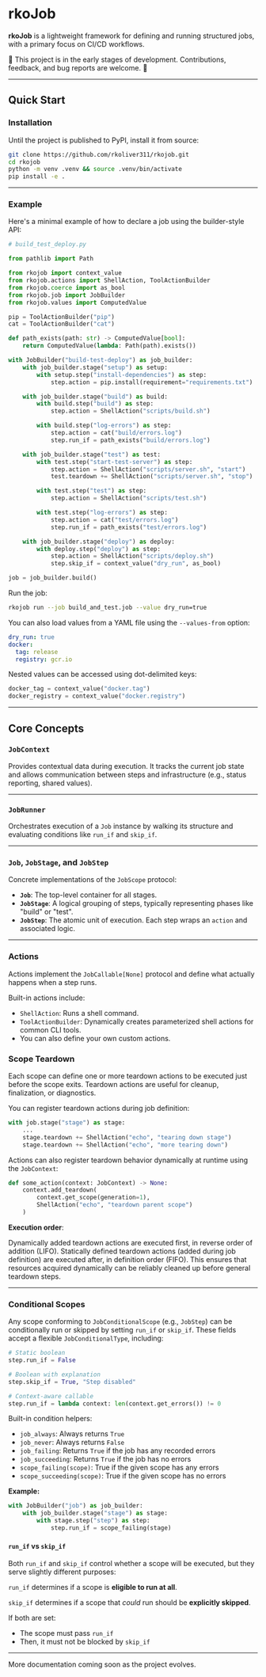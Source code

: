 # rkoJob

**rkoJob** is a lightweight framework for defining and running
structured jobs, with a primary focus on CI/CD workflows.

🐣 This project is in the early stages of development. Contributions,
feedback, and bug reports are welcome. 🌱

------------------------------------------------------------------------

## Quick Start

### Installation

Until the project is published to PyPI, install it from source:

``` bash
git clone https://github.com/rkoliver311/rkojob.git
cd rkojob
python -m venv .venv && source .venv/bin/activate
pip install -e .
```

------------------------------------------------------------------------

### Example

Here's a minimal example of how to declare a job using the builder-style
API:

``` python
# build_test_deploy.py

from pathlib import Path

from rkojob import context_value
from rkojob.actions import ShellAction, ToolActionBuilder
from rkojob.coerce import as_bool
from rkojob.job import JobBuilder
from rkojob.values import ComputedValue

pip = ToolActionBuilder("pip")
cat = ToolActionBuilder("cat")

def path_exists(path: str) -> ComputedValue[bool]:
    return ComputedValue(lambda: Path(path).exists())

with JobBuilder("build-test-deploy") as job_builder:
    with job_builder.stage("setup") as setup:
        with setup.step("install-dependencies") as step:
            step.action = pip.install(requirement="requirements.txt")

    with job_builder.stage("build") as build:
        with build.step("build") as step:
            step.action = ShellAction("scripts/build.sh")

        with build.step("log-errors") as step:
            step.action = cat("build/errors.log")
            step.run_if = path_exists("build/errors.log")

    with job_builder.stage("test") as test:
        with test.step("start-test-server") as step:
            step.action = ShellAction("scripts/server.sh", "start")
            test.teardown += ShellAction("scripts/server.sh", "stop")

        with test.step("test") as step:
            step.action = ShellAction("scripts/test.sh")

        with test.step("log-errors") as step:
            step.action = cat("test/errors.log")
            step.run_if = path_exists("test/errors.log")

    with job_builder.stage("deploy") as deploy:
        with deploy.step("deploy") as step:
            step.action = ShellAction("scripts/deploy.sh")
            step.skip_if = context_value("dry_run", as_bool)

job = job_builder.build()
```

Run the job:

``` bash
rkojob run --job build_and_test.job --value dry_run=true
```

You can also load values from a YAML file using the `--values-from`
option:

``` yaml
dry_run: true
docker:
  tag: release
  registry: gcr.io
```

Nested values can be accessed using dot-delimited keys:

``` python
docker_tag = context_value("docker.tag")
docker_registry = context_value("docker.registry")
```

------------------------------------------------------------------------

## Core Concepts

### `JobContext`

Provides contextual data during execution. It tracks the current job
state and allows communication between steps and infrastructure (e.g.,
status reporting, shared values).

------------------------------------------------------------------------

### `JobRunner`

Orchestrates execution of a `Job` instance by walking its structure and
evaluating conditions like `run_if` and `skip_if`.

------------------------------------------------------------------------

### `Job`, `JobStage`, and `JobStep`

Concrete implementations of the `JobScope` protocol:

- **`Job`**: The top-level container for all stages.
- **`JobStage`**: A logical grouping of steps, typically representing
  phases like "build" or "test".
- **`JobStep`**: The atomic unit of execution. Each step wraps an
  `action` and associated logic.

------------------------------------------------------------------------

### Actions

Actions implement the `JobCallable[None]` protocol and define what
actually happens when a step runs.

Built-in actions include:

- `ShellAction`: Runs a shell command.
- `ToolActionBuilder`: Dynamically creates parameterized shell actions
  for common CLI tools.
- You can also define your own custom actions.

### Scope Teardown

Each scope can define one or more teardown actions to be executed just
before the scope exits. Teardown actions are useful for cleanup,
finalization, or diagnostics.

You can register teardown actions during job definition:

``` python
with job.stage("stage") as stage:
    ...
    stage.teardown += ShellAction("echo", "tearing down stage")
    stage.teardown += ShellAction("echo", "more tearing down")
```

Actions can also register teardown behavior dynamically at runtime using
the `JobContext`:

``` python
def some_action(context: JobContext) -> None:
    context.add_teardown(
        context.get_scope(generation=1),
        ShellAction("echo", "teardown parent scope")
    )
```

**Execution order**:

Dynamically added teardown actions are executed first, in reverse order
of addition (LIFO). Statically defined teardown actions (added during
job definition) are executed after, in definition order (FIFO). This
ensures that resources acquired dynamically can be reliably cleaned up
before general teardown steps.

------------------------------------------------------------------------

### Conditional Scopes

Any scope conforming to `JobConditionalScope` (e.g., `JobStep`) can be
conditionally run or skipped by setting `run_if` or `skip_if`. These
fields accept a flexible `JobConditionalType`, including:

``` python
# Static boolean
step.run_if = False

# Boolean with explanation
step.skip_if = True, "Step disabled"

# Context-aware callable
step.run_if = lambda context: len(context.get_errors()) != 0
```

Built-in condition helpers:

- `job_always`: Always returns `True`
- `job_never`: Always returns `False`
- `job_failing`: Returns `True` if the job has any recorded errors
- `job_succeeding`: Returns `True` if the job has no errors
- `scope_failing(scope)`: True if the given scope has any errors
- `scope_succeeding(scope)`: True if the given scope has no errors

**Example:**

``` python
with JobBuilder("job") as job_builder:
    with job_builder.stage("stage") as stage:
        with stage.step("step") as step:
            step.run_if = scope_failing(stage)
```

#### `run_if` vs `skip_if`

Both `run_if` and `skip_if` control whether a scope will be executed,
but they serve slightly different purposes:

`run_if` determines if a scope is **eligible to run at all**.

`skip_if` determines if a scope that *could* run should be **explicitly
skipped**.

If both are set:

- The scope must pass `run_if`
- Then, it must not be blocked by `skip_if`

------------------------------------------------------------------------

More documentation coming soon as the project evolves.
